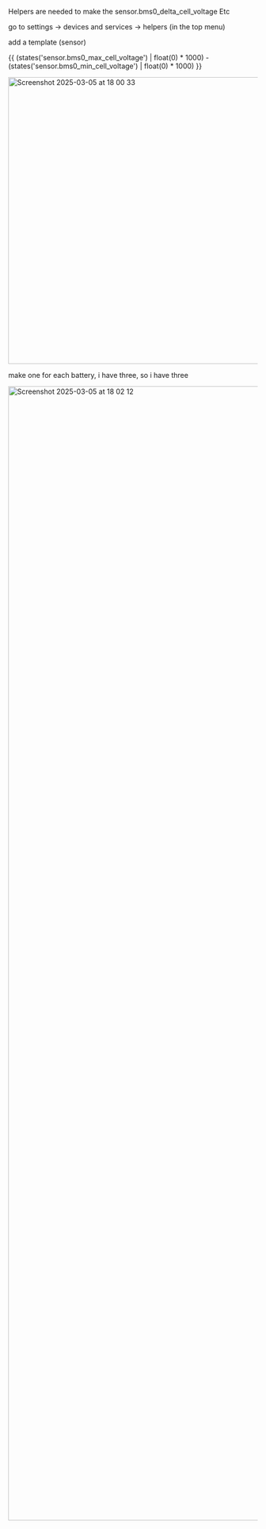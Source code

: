 Helpers are needed to make the sensor.bms0_delta_cell_voltage Etc

go to settings -> devices and services -> helpers (in the top menu)

add a template (sensor)

{{ (states('sensor.bms0_max_cell_voltage') | float(0) * 1000) - (states('sensor.bms0_min_cell_voltage') | float(0) * 1000)  }}

<img width="578" alt="Screenshot 2025-03-05 at 18 00 33" src="https://github.com/user-attachments/assets/00c56ecb-6de8-4045-8243-3099145ce0b5" />

make one for each battery, i have three, so i have three

<img width="2286" alt="Screenshot 2025-03-05 at 18 02 12" src="https://github.com/user-attachments/assets/183495a3-53c2-4bf3-ab83-ef948166bd87" />
